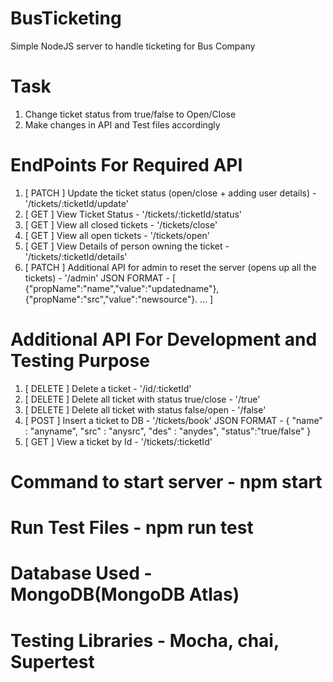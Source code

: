 # BusTicketing
Simple NodeJS server to handle ticketing for Bus Company

# Task
1. Change ticket status from true/false to Open/Close
2. Make changes in API and Test files accordingly

# EndPoints For Required API
1. [ PATCH ] Update the ticket status (open/close + adding user details) - '/tickets/:ticketId/update' 
2. [ GET ] View Ticket Status -  '/tickets/:ticketId/status'
3. [ GET ] View all closed tickets - '/tickets/close'
4. [ GET ] View all open tickets - '/tickets/open'
5. [ GET ] View Details of person owning the ticket - '/tickets/:ticketId/details'
6. [ PATCH ] Additional API for admin to reset the server (opens up all the tickets) - '/admin'
JSON FORMAT - [
              {"propName":"name","value":"updatedname"},
              {"propName":"src","value":"newsource"}.
              ...
              ]

# Additional API For Development and Testing Purpose
1. [ DELETE ] Delete a ticket - '/id/:ticketId'
2. [ DELETE ] Delete all ticket with status true/close - '/true'
3. [ DELETE ] Delete all ticket with status false/open - '/false'
4. [ POST ] Insert a ticket to DB - '/tickets/book'
JSON FORMAT - {
               "name" : "anyname",
               "src"  : "anysrc",
               "des"  :  "anydes",
               "status":"true/false"
               }
 5. [ GET ] View a ticket by Id - '/tickets/:ticketId'

# Command to start server - npm start
# Run Test Files - npm run test
# Database Used - MongoDB(MongoDB Atlas)
# Testing Libraries - Mocha, chai, Supertest
